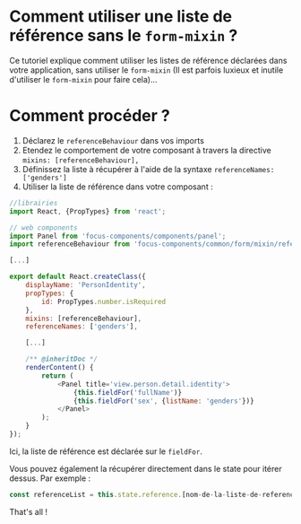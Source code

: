 # Comment utiliser une liste de référence sans le `form-mixin` ?

Ce tutoriel explique comment utiliser les listes de référence déclarées dans votre application, sans utiliser le `form-mixin` (Il est parfois luxieux et inutile d'utiliser le `form-mixin` pour faire cela)...

# Comment procéder ?

1. Déclarez le `referenceBehaviour` dans vos imports
2. Etendez le comportement de votre composant à travers la directive `mixins: [referenceBehaviour],`
3. Définissez la liste à récupérer à l'aide de la syntaxe `referenceNames: ['genders']`
4. Utiliser la liste de référence dans votre composant :


```javascript
//librairies
import React, {PropTypes} from 'react';

// web components
import Panel from 'focus-components/components/panel';
import referenceBehaviour from 'focus-components/common/form/mixin/reference-behaviour';

[...]

export default React.createClass({
    displayName: 'PersonIdentity',
    propTypes: {
        id: PropTypes.number.isRequired
    },
    mixins: [referenceBehaviour],
    referenceNames: ['genders'],

    [...]

    /** @inheritDoc */
    renderContent() {
        return (
            <Panel title='view.person.detail.identity'>
                {this.fieldFor('fullName')}
                {this.fieldFor('sex', {listName: 'genders'})}
            </Panel>
        );
    }
});
```

Ici, la liste de référence est déclarée sur le `fieldFor`.

Vous pouvez également la récupérer directement dans le state pour itérer dessus. Par exemple :

```javascript
const referenceList = this.state.reference.[nom-de-la-liste-de-reference];
```

That's all !

